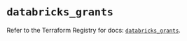 # `databricks_grants`

Refer to the Terraform Registry for docs: [`databricks_grants`](https://registry.terraform.io/providers/databricks/databricks/1.37.0/docs/resources/grants).
